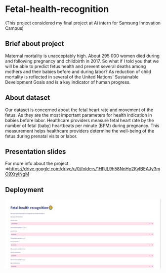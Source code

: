 # Fetal-health-recognition
(This project considered my final project at Ai intern for Samsung Innovation Campus)

## Brief about project
Maternal mortality is unacceptably high. About 295 000 women died during and following pregnancy and childbirth in 2017. 
So what if I told you that we will be able to predict fetus health and prevent several deaths among mothers and their babies before and during labor?
As reduction of child mortality is reflected in several of the United Nations' Sustainable Development Goals and is a key indicator of human progress.

## About dataset
Our dataset is concerned about the fetal heart rate and movement of the fetus. 
As they are the most important parameters for health indication in babies before labor.
Healthcare providers measure fetal heart rate by the number of fetal (baby) heartbeats per minute (BPM) during pregnancy.
This measurement helps healthcare providers determine the well-being of the fetus during prenatal visits or labor.

## Presentation slides
For more info about the project =>https://drive.google.com/drive/u/0/folders/1HPJL9h58NnHp2KyIBEAJy3mO9XryINgM

## Deployment
![Screenshot](https://github.com/rahmaabdelkader2/Fetal-health-recognition/blob/main/Website%20image/Module%201.jpg)
